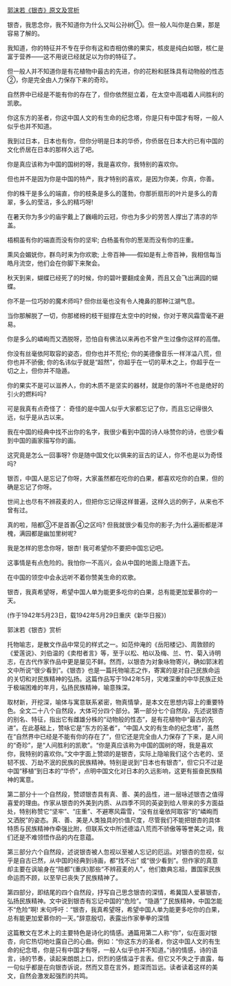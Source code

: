 [郭沫若《银杏》原文及赏析](https://www.vrrw.net/wx/9198.html)

银杏，我思念你，我不知道你为什么又叫公孙树①。但一般人叫你是白果，那是容易了解的。

我知道，你的特征并不专在乎你有这和杏相仿佛的果实，核皮是纯白如银，核仁是富于营养——这不用说已经就足以为你的特征了。

但一般人并不知道你是有花植物中最古的先进，你的花粉和胚珠具有动物般的性态②，你是完全由人力保存下来的奇珍。

自然界中已经是不能有你的存在了，但你依然挺立着，在太空中高唱着人间胜利的凯歌。

你这东方的圣者，你这中国人文的有生命的纪念塔，你是只有中国才有呀，一般人似乎也并不知道。

我到过日本，日本也有你，但你分明是日本的华侨，你侨居在日本大约已有中国的文化侨居在日本的那样久远了吧。



你是真应该称为中国的国树的呀，我是喜欢你，我特别的喜欢你。

但也并不是因为你是中国的特产，我才特别的喜欢，是因为你美，你真，你善。

你的株干是多么的端直，你的枝条是多么的蓬勃，你那折扇形的叶片是多么的青翠，多么的莹洁，多么的精巧呀!

在暑天你为多少的庙宇戴上了巍峨的云冠，你也为多少的劳苦人撑出了清凉的华盖。

梧桐虽有你的端直而没有你的坚牢; 白杨虽有你的葱茏而没有你的庄重。

熏风会媚妩你，群鸟时来为你欢歌; 上帝百神——假如是有上帝百神，我相信每当皓月流空，他们会在你脚下来聚会。

秋天到来，蝴蝶已经死了的时候，你的碧叶要翻成金黄，而且又会飞出满园的蝴蝶。

你不是一位巧妙的魔术师吗? 但你丝毫也没有令人掩鼻的那种江湖气息。

当你那解脱了一切，你那槎枒的枝干挺撑在太空中的时候，你对于寒风霜雪毫不避易。

你是多么的嶙峋而又洒脱呀，恐怕自有佛法以来再也不曾产生过像你这样的高僧。

你没有丝毫依阿取容的姿态，但你也并不荒伦; 你的美德像音乐一样洋溢八荒，但你也并不骄傲; 你的名讳似乎就是“超然”，你超乎在一切的草木之上，你超乎在一切之上，但你并不隐遁。

你的果实不是可以滋养人，你的木质不是坚实的器材，就是你的落叶不也是绝好的引火的燃料吗?

可是我真有点奇怪了： 奇怪的是中国人似乎大家都忘记了你，而且忘记得很久远，似乎是从古以来。

我在中国的经典中找不出你的名字，我很少看到中国的诗人咏赞你的诗，也很少看到中国的画家描写你的画。

这究竟是怎么一回事呀? 你是随中国文化以俱来的亘古的证人，你不也是以为奇怪吗?

银否，中国人是忘记了你呀，大家虽然都在吃你的白果，都喜欢吃你的白果，但的确是忘记了你呀。

世间上也尽有不辨菽麦的人，但把你忘记得这样普遍，这样久远的例子，从来也不曾有过。

真的啦，陪都③不是首善④之区吗? 但我就很少看见你的影子;为什么遍街都是洋槐，满园都是幽加里树呢?

我是怎样的思念你呀，银杏! 我可希望你不要把中国忘记吧。

这事情是有点危险的。我怕你一不高兴，会从中国的地面上隐遁下去。

在中国的领空中会永远听不着你赞美生命的欢歌。

银杏，我真希望呀，希望中国人单为能更多吃你的白果，总有能更加爱慕你的一天。

(作于1942年5月23日，载1942年5月29日重庆《新华日报》)

郭沫若《银杏》赏析

托物喻志，是散文作品中常见的样式之一。如范仲淹的《岳阳楼记》、周敦颐的《爱莲说》、刘伯温的《卖柑者言》等，至于以松、柏以及梅、兰、竹、菊入诗明志，在古代作家作品中更是屡见不鲜。然而，以银杏为对象咏物寄兴，确如郭沫若文中所说“很少看到”。《银杏》也是一篇托物喻志之作，寄寓的是对自己民族命运的关切和对民族精神的弘扬。这篇作品写于1942年5月，灾难深重的中华民族正处于极端困难的年月，弘扬民族精神，喻意殊深。

取材新，开挖深，喻体与寓意联系紧密，物真情挚，是本文在思想内容上的重要特色。全文二十八个自然段，大体可分四个部分。第一部分七个自然段，先述说银杏的别名、特征，指出它有雌雄分株的“动物般的性态”，是有花植物中“最古的先进”。在此基础上，赞咏它是“东方的圣者”，“中国人文的有生命的纪念塔”，虽然在“自然界中已经是不能有你的存在了”，但它还是完全由人力保存了下来，是人间的“奇珍”，是“人间胜利的凯歌”。“你是真应该称为中国的国树的呀，我是喜欢你，我特别的喜欢你。”文中字面上赞颂的是银杏，实际上隐喻我们这个古老的、坚韧不拔、万劫不泯的民族的民族精神。特别是说到“日本也有银杏”，但它只不过是中国“移植”到日本的“华侨”，点明中国文化对日本的久远影响，这更有振奋民族精神的寓意。

第二部分十一个自然段，赞颂银杏具有真、善、美的品性，进一层咏述银杏之值得喜爱的理由。作家从银杏的外美到内质、从四季不同的英姿到给人带来的多方面益处，特别称赞它“坚牢”、“庄重”、不避寒风霜雪，“没有丝毫依阿取容”的“嶙峋而又洒脱”的姿态。真、善、美是人类独具的价值尺度，尽管我们不能把银杏的具体特质与民族精神作牵强比附，但联系文中所述德溢八荒而不骄傲等等誉美之词，我们还是不难领悟作品的内在意蕴。

第三部分六个自然段，述说银杏被人忽视以至被人忘记的厄运。对银杏的忽视，似乎是自古已然，从中国的经典到诗画，都“找不出” 或“很少看到”。但作家的真意却主要在讽喻身在“陪都”(重庆)那些“不辨菽麦的人”，他们数典忘祖，置国家民族命运而不顾，以至早已丧失了民族精神了。

第四部分，即结尾的四个自然段，抒写自己思念银杏的深情，希冀国人爱慕银杏，弘扬民族精神。文中说到银杏有忘记中国的“危险”。“隐遁”了民族精神，中国怎能不“危险”啊! 末句呼吁：“银杏，我真希望呀，希望中国人单为能更多吃你的白果，总有能更加爱慕你的一天。”辞意殷切，表露出作家拳拳的深情

这篇散文在艺术上的主要特色是诗化的情感。通篇用第二人称“你”，似在面对银杏，向它热切地吐露自己的心曲。例如：“你这东方的圣者，你这中国人文的有生命的纪念塔，你是只有中国才有呀，一般人似乎也并不知道。”诗的情感，诗的语言，诗的节奏，读起来朗朗上口，炽烈的感情溢于言表。但它又不失之于直露，每一句似乎都是在向银杏诉说，然而又意在言外，题深而旨远。读者读着这样的美文，自然会激发起强烈的共鸣。

